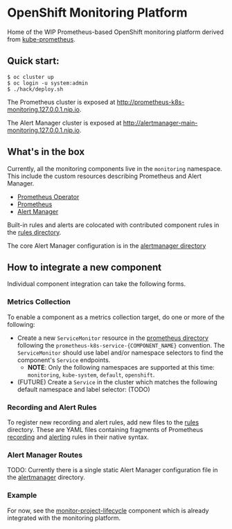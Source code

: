 OpenShift Monitoring Platform
====================

Home of the WIP Prometheus-based OpenShift monitoring platform derived from [kube-prometheus](https://github.com/coreos/prometheus-operator/tree/master/contrib/kube-prometheus).

## Quick start:

```
$ oc cluster up
$ oc login -u system:admin
$ ./hack/deploy.sh
```

The Prometheus cluster is exposed at http://prometheus-k8s-monitoring.127.0.0.1.nip.io.

The Alert Manager cluster is exposed at http://alertmanager-main-monitoring.127.0.0.1.nip.io.


## What's in the box

Currently, all the monitoring components live in the `monitoring` namespace. This include the custom resources describing Prometheus and Alert Manager.

* [Prometheus Operator](files/manifests/prometheus-operator)
* [Prometheus](files/manifests/prometheus)
* [Alert Manager](files/manifests/alertmanager)

Built-in rules and alerts are colocated with contributed component rules in the [rules directory](files/assets/prometheus/rules).

The core Alert Manager configuration is in the [alertmanager directory](files/assets/alertmanager)

## How to integrate a new component

Individual component integration can take the following forms.

### Metrics Collection

To enable a component as a metrics collection target, do one or more of the following:

* Create a new `ServiceMonitor` resource in the [prometheus directory](files/manifests/prometheus) following the `prometheus-k8s-service-{COMPONENT_NAME}` convention. The `ServiceMonitor` should use label and/or namespace selectors to find the component's `Service` endpoints.
  * **NOTE**: Only the following namespaces are supported at this time: `monitoring`, `kube-system`, `default`, `openshift`.
* (FUTURE) Create a `Service` in the cluster which matches the following default namespace and label selector: (TODO)

### Recording and Alert Rules

To register new recording and alert rules, add new files to the [rules](files/assets/prometheus/rules) directory. These are YAML files containing fragments of Prometheus [recording](https://prometheus.io/docs/prometheus/latest/configuration/recording_rules/) and [alerting](https://prometheus.io/docs/prometheus/latest/configuration/alerting_rules/) rules in their native syntax.

### Alert Manager Routes

TODO: Currently there is a single static Alert Manager configuration file in the [alertmanager](files/assets/alertmanager) directory.

### Example

For now, see the [monitor-project-lifecycle](https://github.com/openshift/monitor-project-lifecycle) component which is already integrated with the monitoring platform.
